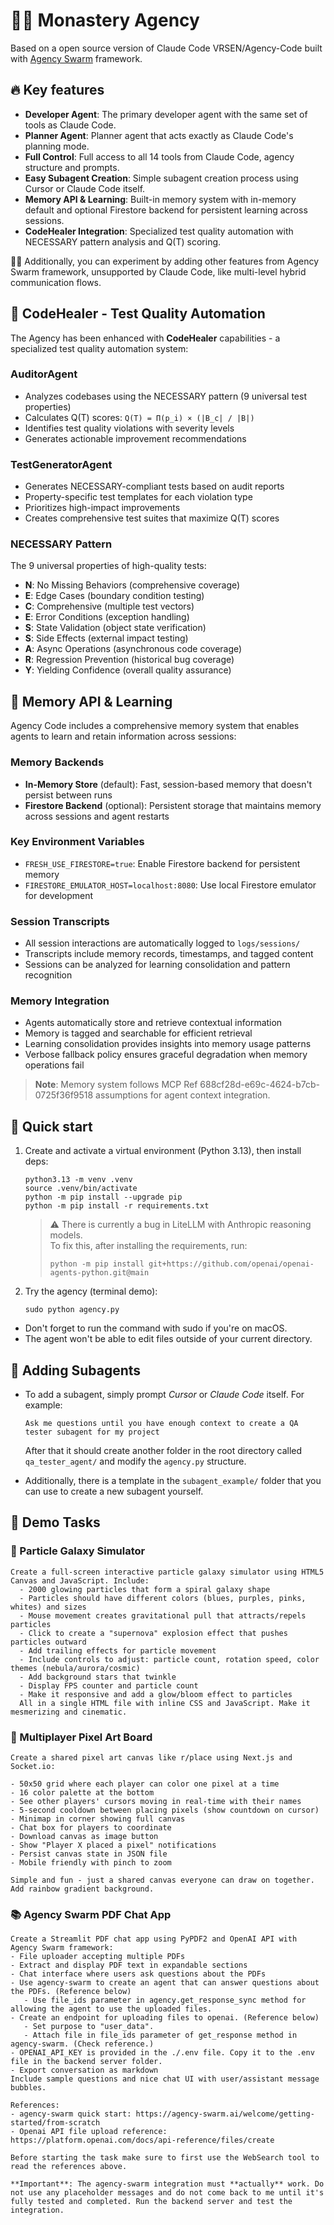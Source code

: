 # 👨‍💻 Monastery Agency

Based on a open source version of Claude Code VRSEN/Agency-Code built with [Agency Swarm](https://agency-swarm.ai/welcome/overview) framework.

## 🔥 Key features

- **Developer Agent**: The primary developer agent with the same set of tools as Claude Code.
- **Planner Agent**: Planner agent that acts exactly as Claude Code's planning mode.
- **Full Control**: Full access to all 14 tools from Claude Code, agency structure and prompts.
- **Easy Subagent Creation**: Simple subagent creation process using Cursor or Claude Code itself.
- **Memory API & Learning**: Built-in memory system with in-memory default and optional Firestore backend for persistent learning across sessions.
- **CodeHealer Integration**: Specialized test quality automation with NECESSARY pattern analysis and Q(T) scoring.

👨‍💻 Additionally, you can experiment by adding other features from Agency Swarm framework, unsupported by Claude Code, like multi-level hybrid communication flows.

## 🏥 CodeHealer - Test Quality Automation

The Agency has been enhanced with **CodeHealer** capabilities - a specialized test quality automation system:

### AuditorAgent
- Analyzes codebases using the NECESSARY pattern (9 universal test properties)
- Calculates Q(T) scores: `Q(T) = Π(p_i) × (|B_c| / |B|)`
- Identifies test quality violations with severity levels
- Generates actionable improvement recommendations

### TestGeneratorAgent
- Generates NECESSARY-compliant tests based on audit reports
- Property-specific test templates for each violation type
- Prioritizes high-impact improvements
- Creates comprehensive test suites that maximize Q(T) scores

### NECESSARY Pattern
The 9 universal properties of high-quality tests:
- **N**: No Missing Behaviors (comprehensive coverage)
- **E**: Edge Cases (boundary condition testing)
- **C**: Comprehensive (multiple test vectors)
- **E**: Error Conditions (exception handling)
- **S**: State Validation (object state verification)
- **S**: Side Effects (external impact testing)
- **A**: Async Operations (asynchronous code coverage)
- **R**: Regression Prevention (historical bug coverage)
- **Y**: Yielding Confidence (overall quality assurance)

## 🧠 Memory API & Learning

Agency Code includes a comprehensive memory system that enables agents to learn and retain information across sessions:

### Memory Backends
- **In-Memory Store** (default): Fast, session-based memory that doesn't persist between runs
- **Firestore Backend** (optional): Persistent storage that maintains memory across sessions and agent restarts

### Key Environment Variables
- `FRESH_USE_FIRESTORE=true`: Enable Firestore backend for persistent memory
- `FIRESTORE_EMULATOR_HOST=localhost:8080`: Use local Firestore emulator for development

### Session Transcripts
- All session interactions are automatically logged to `logs/sessions/`
- Transcripts include memory records, timestamps, and tagged content
- Sessions can be analyzed for learning consolidation and pattern recognition

### Memory Integration
- Agents automatically store and retrieve contextual information
- Memory is tagged and searchable for efficient retrieval
- Learning consolidation provides insights into memory usage patterns
- Verbose fallback policy ensures graceful degradation when memory operations fail

> **Note**: Memory system follows MCP Ref 688cf28d-e69c-4624-b7cb-0725f36f9518 assumptions for agent context integration.

## 🚀 Quick start

1. Create and activate a virtual environment (Python 3.13), then install deps:

   ```
   python3.13 -m venv .venv
   source .venv/bin/activate
   python -m pip install --upgrade pip
   python -m pip install -r requirements.txt
   ```

   > ⚠️ There is currently a bug in LiteLLM with Anthropic reasoning models.  
   > To fix this, after installing the requirements, run:
   >
   > ```
   > python -m pip install git+https://github.com/openai/openai-agents-python.git@main
   > ```

2. Try the agency (terminal demo):

   ```
   sudo python agency.py
   ```

- Don't forget to run the command with sudo if you're on macOS.
- The agent won't be able to edit files outside of your current directory.

## 🔧 Adding Subagents

- To add a subagent, simply prompt _Cursor_ or _Claude Code_ itself. For example:

  ```
  Ask me questions until you have enough context to create a QA tester subagent for my project
  ```

  After that it should create another folder in the root directory called `qa_tester_agent/` and modify the `agency.py` structure.

- Additionally, there is a template in the `subagent_example/` folder that you can use to create a new subagent yourself.

## 📝 Demo Tasks

### 🌌 Particle Galaxy Simulator

```
Create a full-screen interactive particle galaxy simulator using HTML5 Canvas and JavaScript. Include:
  - 2000 glowing particles that form a spiral galaxy shape
  - Particles should have different colors (blues, purples, pinks, whites) and sizes
  - Mouse movement creates gravitational pull that attracts/repels particles
  - Click to create a "supernova" explosion effect that pushes particles outward
  - Add trailing effects for particle movement
  - Include controls to adjust: particle count, rotation speed, color themes (nebula/aurora/cosmic)
  - Add background stars that twinkle
  - Display FPS counter and particle count
  - Make it responsive and add a glow/bloom effect to particles
  All in a single HTML file with inline CSS and JavaScript. Make it mesmerizing and cinematic.
```

### 🎨 Multiplayer Pixel Art Board

```
Create a shared pixel art canvas like r/place using Next.js and Socket.io:

- 50x50 grid where each player can color one pixel at a time
- 16 color palette at the bottom
- See other players' cursors moving in real-time with their names
- 5-second cooldown between placing pixels (show countdown on cursor)
- Minimap in corner showing full canvas
- Chat box for players to coordinate
- Download canvas as image button
- Show "Player X placed a pixel" notifications
- Persist canvas state in JSON file
- Mobile friendly with pinch to zoom

Simple and fun - just a shared canvas everyone can draw on together. Add rainbow gradient background.
```

### 📚 Agency Swarm PDF Chat App

```
Create a Streamlit PDF chat app using PyPDF2 and OpenAI API with Agency Swarm framework:
- File uploader accepting multiple PDFs
- Extract and display PDF text in expandable sections
- Chat interface where users ask questions about the PDFs
- Use agency-swarm to create an agent that can answer questions about the PDFs. (Reference below)
   - Use file_ids parameter in agency.get_response_sync method for allowing the agent to use the uploaded files.
- Create an endpoint for uploading files to openai. (Reference below)
   - Set purpose to "user_data".
   - Attach file in file_ids parameter of get_response method in agency-swarm. (Check reference.)
- OPENAI_API_KEY is provided in the ./.env file. Copy it to the .env file in the backend server folder.
- Export conversation as markdown
Include sample questions and nice chat UI with user/assistant message bubbles.

References:
- agency-swarm quick start: https://agency-swarm.ai/welcome/getting-started/from-scratch
- Openai API file upload reference: https://platform.openai.com/docs/api-reference/files/create

Before starting the task make sure to first use the WebSearch tool to read the references above.

**Important**: The agency-swarm integration must **actually** work. Do not use any placeholder messages and do not come back to me until it's fully tested and completed. Run the backend server and test the integration.
```

